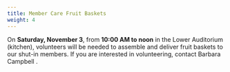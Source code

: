 ```yaml
---
title: Member Care Fruit Baskets
weight: 4
---
```


On **Saturday, November 3**, from **10:00 AM to noon** in the Lower Auditorium (kitchen), volunteers will be needed to assemble and deliver fruit baskets to our shut-in members. If you are interested in volunteering, contact Barbara Campbell  .